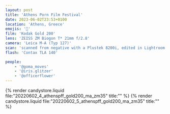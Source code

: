 ```yaml
---
layout: post
title: 'Athens Porn Film Festival'
date: 2023-06-02T23:53+0100
location: 'Athens, Greece'
emojis: '🔞'
film: 'Kodak Gold 200'
lens: 'ZEISS ZM Biogon T* 21mm f/2.8'
camera: 'Leica M-A (Typ 127)'
scan: 'scanned from negative with a Plustek 8200i, edited in Lightroom'
flash: 'Contax TLA 140'

people: 
    - '@goma_moves'
    - '@iris.glitzer'
    - '@officerflower'
---
```


{% render candystore.liquid file:"20220602_4_athenspff_gold200_ma_zm35" title:"" %}
{% render candystore.liquid file:"20220602_5_athenspff_gold200_ma_zm35" title:"" %}
